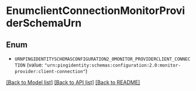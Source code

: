 # EnumclientConnectionMonitorProviderSchemaUrn

## Enum


* `URNPINGIDENTITYSCHEMASCONFIGURATION2_0MONITOR_PROVIDERCLIENT_CONNECTION` (value: `"urn:pingidentity:schemas:configuration:2.0:monitor-provider:client-connection"`)


[[Back to Model list]](../README.md#documentation-for-models) [[Back to API list]](../README.md#documentation-for-api-endpoints) [[Back to README]](../README.md)


